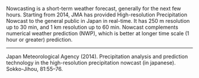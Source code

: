 Nowcasting is a short-term weather forecast, generally for the next few hours. Starting from 2014, JMA has provided High-resolution Precipitation Nowcast to the general public in Japan in real-time. It has 250 m resolution up to 30 min, and 1 km resolution up to 60 min. Nowcast complements numerical weather prediction (NWP), which is better at longer time scale (1 hour or greater) prediction.

---
Japan Meteorological Agency (2014). Precipitation analysis and prediction technology in the high-resolution precipitation nowcast (in japanese). Sokko-Jihou, 81:55–76.

